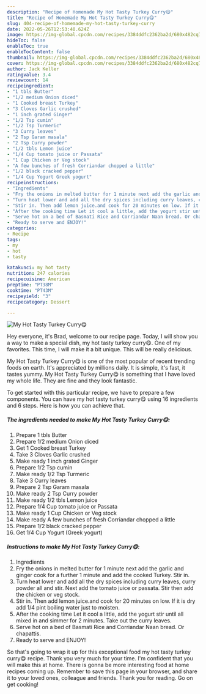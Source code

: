 ```yaml
---
description: "Recipe of Homemade My Hot Tasty Turkey Curry😋"
title: "Recipe of Homemade My Hot Tasty Turkey Curry😋"
slug: 404-recipe-of-homemade-my-hot-tasty-turkey-curry
date: 2022-05-26T12:53:40.624Z
image: https://img-global.cpcdn.com/recipes/3384ddfc2362ba2d/680x482cq70/my-hot-tasty-turkey-curry-recipe-main-photo.jpg
hideToc: false
enableToc: true
enableTocContent: false
thumbnail: https://img-global.cpcdn.com/recipes/3384ddfc2362ba2d/680x482cq70/my-hot-tasty-turkey-curry-recipe-main-photo.jpg
cover: https://img-global.cpcdn.com/recipes/3384ddfc2362ba2d/680x482cq70/my-hot-tasty-turkey-curry-recipe-main-photo.jpg
author: Jack Keller
ratingvalue: 3.4
reviewcount: 14
recipeingredient:
- "1 tbls Butter"
- "1/2 medium Onion diced"
- "1 Cooked breast Turkey"
- "3 Cloves Garlic crushed"
- "1 inch grated Ginger"
- "1/2 Tsp cumin"
- "1/2 Tsp Turmeric"
- "3 Curry leaves"
- "2 Tsp Garam masala"
- "2 Tsp Curry powder"
- "1/2 tbls Lemon juice"
- "1/4 Cup tomato juice or Passata"
- "1 Cup Chicken or Veg stock"
- "A few bunches of fresh Corriandar chopped a little"
- "1/2 black cracked pepper"
- "1/4 Cup Yogurt Greek yogurt"
recipeinstructions:
- "Ingredients"
- "Fry the onions in melted butter for 1 minute next add the garlic and ginger cook for a further 1 minute and add the cooked Turkey. Stir in."
- "Turn heat lower and add all the dry spices including curry leaves, curry powder all and stir. Next add the tomato juice or passata. Stir then add the chicken or veg stock."
- "Stir in. Then add lemon juice.and cook for 20 minutes on low. If it is dry add 1/4 pint boiling water just to moisten."
- "After the cooking time Let it cool a little, add the yogurt stir until all mixed in and simmer for 2 minutes. Take out the curry leaves."
- "Serve hot on a bed of Basmati Rice and Corriandar Naan bread. Or chapattis."
- "Ready to serve and ENJOY!"
categories:
- Recipe
tags:
- my
- hot
- tasty

katakunci: my hot tasty 
nutrition: 247 calories
recipecuisine: American
preptime: "PT38M"
cooktime: "PT43M"
recipeyield: "3"
recipecategory: Dessert

---
```



![My Hot Tasty Turkey Curry😋](https://img-global.cpcdn.com/recipes/3384ddfc2362ba2d/680x482cq70/my-hot-tasty-turkey-curry-recipe-main-photo.jpg)

Hey everyone, it's Brad, welcome to our recipe page. Today, I will show you a way to make a special dish, my hot tasty turkey curry😋. One of my favorites. This time, I will make it a bit unique. This will be really delicious.

My Hot Tasty Turkey Curry😋 is one of the most popular of recent trending foods on earth. It's appreciated by millions daily. It is simple, it's fast, it tastes yummy. My Hot Tasty Turkey Curry😋 is something that I have loved my whole life. They are fine and they look fantastic.




To get started with this particular recipe, we have to prepare a few components. You can have my hot tasty turkey curry😋 using 16 ingredients and 6 steps. Here is how you can achieve that.

<!--inarticleads1-->

##### The ingredients needed to make My Hot Tasty Turkey Curry😋:

1. Prepare 1 tbls Butter
1. Prepare 1/2 medium Onion diced
1. Get 1 Cooked breast Turkey
1. Take 3 Cloves Garlic crushed
1. Make ready 1 inch grated Ginger
1. Prepare 1/2 Tsp cumin
1. Make ready 1/2 Tsp Turmeric
1. Take 3 Curry leaves
1. Prepare 2 Tsp Garam masala
1. Make ready 2 Tsp Curry powder
1. Make ready 1/2 tbls Lemon juice
1. Prepare 1/4 Cup tomato juice or Passata
1. Make ready 1 Cup Chicken or Veg stock
1. Make ready A few bunches of fresh Corriandar chopped a little
1. Prepare 1/2 black cracked pepper
1. Get 1/4 Cup Yogurt (Greek yogurt)




<!--inarticleads2-->

##### Instructions to make My Hot Tasty Turkey Curry😋:

1. Ingredients
1. Fry the onions in melted butter for 1 minute next add the garlic and ginger cook for a further 1 minute and add the cooked Turkey. Stir in.
1. Turn heat lower and add all the dry spices including curry leaves, curry powder all and stir. Next add the tomato juice or passata. Stir then add the chicken or veg stock.
1. Stir in. Then add lemon juice.and cook for 20 minutes on low. If it is dry add 1/4 pint boiling water just to moisten.
1. After the cooking time Let it cool a little, add the yogurt stir until all mixed in and simmer for 2 minutes. Take out the curry leaves.
1. Serve hot on a bed of Basmati Rice and Corriandar Naan bread. Or chapattis.
1. Ready to serve and ENJOY!



So that's going to wrap it up for this exceptional food my hot tasty turkey curry😋 recipe. Thank you very much for your time. I'm confident that you will make this at home. There is gonna be more interesting food at home recipes coming up. Remember to save this page in your browser, and share it to your loved ones, colleague and friends. Thank you for reading. Go on get cooking!

